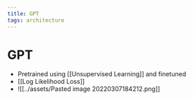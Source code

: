 ```yaml
---
title: GPT
tags: architecture
---
```


# GPT
- Pretrained using [[Unsupervised Learning]] and finetuned
- [[Log Likelihood Loss]]
- ![[../assets/Pasted image 20220307184212.png]]


























